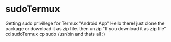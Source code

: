 # sudoTermux
Getting sudo privillege for Termux "Android App"
Hello there!
just clone the package or download it as zip file.
then unzip "If you download it as zip file"
cd sudoTermux
cp sudo /usr/bin
and thats all :)
